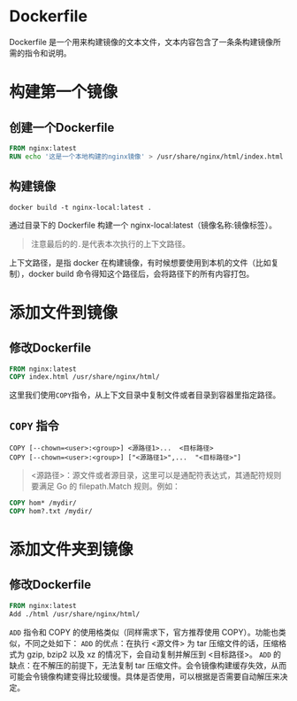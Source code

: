 # Dockerfile
Dockerfile 是一个用来构建镜像的文本文件，文本内容包含了一条条构建镜像所需的指令和说明。

# 构建第一个镜像

## 创建一个Dockerfile
``` Dockerfile
FROM nginx:latest
RUN echo '这是一个本地构建的nginx镜像' > /usr/share/nginx/html/index.html
```

## 构建镜像
```
docker build -t nginx-local:latest .
```
通过目录下的 Dockerfile 构建一个 nginx-local:latest（镜像名称:镜像标签）。

> 注意最后的的```.```是代表本次执行的上下文路径。

上下文路径，是指 docker 在构建镜像，有时候想要使用到本机的文件（比如复制），docker build 命令得知这个路径后，会将路径下的所有内容打包。

# 添加文件到镜像

## 修改Dockerfile
``` Dockerfile
FROM nginx:latest
COPY index.html /usr/share/nginx/html/
```
这里我们使用```COPY```指令，从上下文目录中复制文件或者目录到容器里指定路径。

## ```COPY``` 指令 
```
COPY [--chown=<user>:<group>] <源路径1>...  <目标路径>
COPY [--chown=<user>:<group>] ["<源路径1>",...  "<目标路径>"]
```

> <源路径>：源文件或者源目录，这里可以是通配符表达式，其通配符规则要满足 Go 的 filepath.Match 规则。例如：
``` Dockerfile
COPY hom* /mydir/
COPY hom?.txt /mydir/
```

# 添加文件夹到镜像


## 修改Dockerfile
``` Dockerfile
FROM nginx:latest
Add ./html /usr/share/nginx/html/
```

```ADD``` 指令和 COPY 的使用格类似（同样需求下，官方推荐使用 COPY）。功能也类似，不同之处如下：
```ADD``` 的优点：在执行 <源文件> 为 tar 压缩文件的话，压缩格式为 gzip, bzip2 以及 xz 的情况下，会自动复制并解压到 <目标路径>。
```ADD``` 的缺点：在不解压的前提下，无法复制 tar 压缩文件。会令镜像构建缓存失效，从而可能会令镜像构建变得比较缓慢。具体是否使用，可以根据是否需要自动解压来决定。
